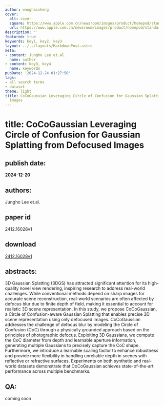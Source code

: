 ```yaml
---
author: wanghaisheng
cover:
  alt: cover
  square: https://www.apple.com.cn/newsroom/images/product/homepod/standard/Apple-HomePod-hero-230118_big.jpg.large_2x.jpg
  url: https://www.apple.com.cn/newsroom/images/product/homepod/standard/Apple-HomePod-hero-230118_big.jpg.large_2x.jpg
description: ''
featured: true
keywords: key1, key2, key3
layout: ../../layouts/MarkdownPost.astro
meta:
- content: Jungho Lee et.al.
  name: author
- content: key3, key4
  name: keywords
pubDate: '2024-12-24 01:27:50'
tags:
- all search terms
- dataset
theme: light
title: CoCoGaussian Leveraging Circle of Confusion for Gaussian Splatting from Defocused
  Images
---
```


# title: CoCoGaussian Leveraging Circle of Confusion for Gaussian Splatting from Defocused Images 
## publish date: 
**2024-12-20** 
## authors: 
  Jungho Lee et.al. 
## paper id
2412.16028v1
## download
[2412.16028v1](http://arxiv.org/abs/2412.16028v1)
## abstracts:
3D Gaussian Splatting (3DGS) has attracted significant attention for its high-quality novel view rendering, inspiring research to address real-world challenges. While conventional methods depend on sharp images for accurate scene reconstruction, real-world scenarios are often affected by defocus blur due to finite depth of field, making it essential to account for realistic 3D scene representation. In this study, we propose CoCoGaussian, a Circle of Confusion-aware Gaussian Splatting that enables precise 3D scene representation using only defocused images. CoCoGaussian addresses the challenge of defocus blur by modeling the Circle of Confusion (CoC) through a physically grounded approach based on the principles of photographic defocus. Exploiting 3D Gaussians, we compute the CoC diameter from depth and learnable aperture information, generating multiple Gaussians to precisely capture the CoC shape. Furthermore, we introduce a learnable scaling factor to enhance robustness and provide more flexibility in handling unreliable depth in scenes with reflective or refractive surfaces. Experiments on both synthetic and real-world datasets demonstrate that CoCoGaussian achieves state-of-the-art performance across multiple benchmarks.
## QA:
coming soon

